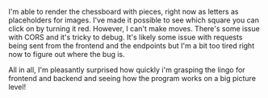 I'm able to render the chessboard with pieces, right now as letters as placeholders for images. I've made it possible to see which square you can click on by turning it red. However, I can't make moves. There's some issue with CORS and it's tricky to debug. It's likely some issue with requests being sent from the frontend and the endpoints but I'm a bit too tired right now to figure out where the bug is.

All in all, I'm pleasantly surprised how quickly i'm grasping the lingo for frontend and backend and seeing how the program works on a big picture level!